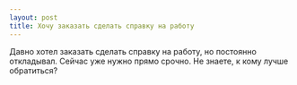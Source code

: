 ```yaml
---
layout: post 
title: Хочу заказать сделать справку на работу 
--- 
```

Давно хотел заказать сделать справку на работу, но постоянно откладывал. Сейчас уже нужно прямо срочно. Не знаете, к кому лучше обратиться?